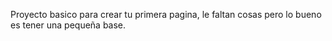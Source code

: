 Proyecto basico para crear tu primera pagina, le faltan cosas pero lo bueno es tener una pequeña base.